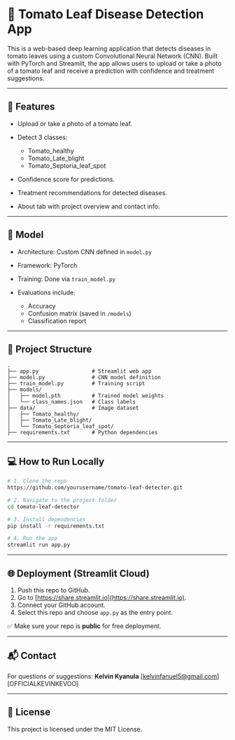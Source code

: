 # 🍅 Tomato Leaf Disease Detection App

This is a web-based deep learning application that detects diseases in tomato leaves using a custom Convolutional Neural Network (CNN). Built with PyTorch and Streamlit, the app allows users to upload or take a photo of a tomato leaf and receive a prediction with confidence and treatment suggestions.

---

## 🚀 Features

* Upload or take a photo of a tomato leaf.
* Detect 3 classes:

  * Tomato\_healthy
  * Tomato\_Late\_blight
  * Tomato\_Septoria\_leaf\_spot
* Confidence score for predictions.
* Treatment recommendations for detected diseases.
* About tab with project overview and contact info.

---

## 🧠 Model

* Architecture: Custom CNN defined in `model.py`
* Framework: PyTorch
* Training: Done via `train_model.py`
* Evaluations include:

  * Accuracy
  * Confusion matrix (saved in `/models`)
  * Classification report

---

## 📁 Project Structure

```
.
├── app.py                 # Streamlit web app
├── model.py               # CNN model definition
├── train_model.py         # Training script
├── models/
│   ├── model.pth          # Trained model weights
│   └── class_names.json   # Class labels
├── data/                  # Image dataset
│   ├── Tomato_healthy/
│   ├── Tomato_Late_blight/
│   └── Tomato_Septoria_leaf_spot/
├── requirements.txt       # Python dependencies
```

---

## 💻 How to Run Locally

```bash
# 1. Clone the repo
https://github.com/yourusername/tomato-leaf-detector.git

# 2. Navigate to the project folder
cd tomato-leaf-detector

# 3. Install dependencies
pip install -r requirements.txt

# 4. Run the app
streamlit run app.py
```

---

## 🌐 Deployment (Streamlit Cloud)

1. Push this repo to GitHub.
2. Go to [https://share.streamlit.io](https://share.streamlit.io).
3. Connect your GitHub account.
4. Select this repo and choose `app.py` as the entry point.

✅ Make sure your repo is **public** for free deployment.

---

## 📬 Contact

For questions or suggestions:
**Kelvin Kyanula**
\[kelvinfanuel5@gmail.com]
\[OFFICIALKEVINKEVOO]

---

## 📜 License

This project is licensed under the MIT License.
